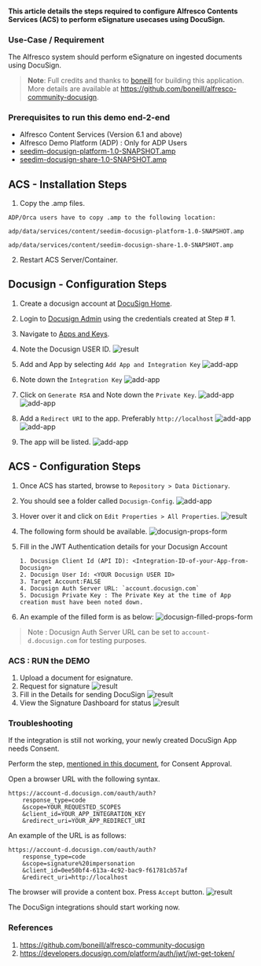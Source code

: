 #### This article details the steps required to configure Alfresco Contents Services (ACS) to perform eSignature usecases using DocuSign.

### Use-Case / Requirement
The Alfresco system should perform eSignature on ingested documents using DocuSign.

> **Note**: Full credits and thanks to [boneill](https://github.com/boneill) for building this application. More details are available at https://github.com/boneill/alfresco-community-docusign.

### Prerequisites to run this demo end-2-end

* Alfresco Content Services (Version 6.1 and above)
* Alfresco Demo Platform (ADP) : Only for ADP Users
* [seedim-docusign-platform-1.0-SNAPSHOT.amp](assets/seedim-docusign-platform-1.0-SNAPSHOT.amp)
* [seedim-docusign-share-1.0-SNAPSHOT.amp](assets/seedim-docusign-share-1.0-SNAPSHOT.amp)
  
## ACS - Installation Steps

1. Copy the .amp files.
```
ADP/Orca users have to copy .amp to the following location:

adp/data/services/content/seedim-docusign-platform-1.0-SNAPSHOT.amp

adp/data/services/content/seedim-docusign-share-1.0-SNAPSHOT.amp

```
2. Restart ACS Server/Container.

## Docusign - Configuration Steps

1. Create a docusign account at [DocuSign Home](https://account.docusign.com/#/username).
2. Login to [Docusign Admin](https://admindemo.docusign.com/admin-dashboard) using the credentials created at Step # 1.
3. Navigate to [Apps and Keys](https://admindemo.docusign.com/apps-and-keys).
4. Note the Docusign USER ID.
![result](assets/1.png)
5. Add and App by selecting `Add App and Integration Key`
![add-app](assets/2.png)
6. Note down the `Integration Key`
![add-app](assets/3.png)

7. Click on `Generate RSA` and Note down the `Private Key`.
![add-app](assets/4.png)
![add-app](assets/5.png)

8. Add a `Redirect URI` to the app. Preferably `http://localhost`
![add-app](assets/6.png)
![add-app](assets/7.png)

9.  The app will be listed.
![add-app](assets/8.png)


## ACS - Configuration Steps

1. Once ACS has started, browse to `Repository > Data Dictionary`.
2. You should see a folder called `Docusign-Config`. 
![add-app](assets/9.png)

3. Hover over it and click on `Edit Properties > All Properties`. 
![result](assets/16.png)

4. The following form should be available.
![docusign-props-form](assets/10.png)

5. Fill in the JWT Authentication details for your Docusign Account


    ```
    1. Docusign Client Id (API ID): <Integration-ID-of-your-App-from-Docusign>
    2. Docusign User Id: <YOUR Docusign USER ID>
    3. Target Account:FALSE
    4. Docusign Auth Server URL: `account.docusign.com`
    5. Docusign Private Key : The Private Key at the time of App creation must have been noted down.
    ```
6. An example of the filled form is as below:
![docusign-filled-props-form](assets/11.png)

> Note : Docusign Auth Server URL can be set to `account-d.docusign.com` for testing purposes.

### ACS : RUN the DEMO
1. Upload a document for esignature.
2. Request for signature
![result](assets/12.png)
3. Fill in the Details for sending DocuSign
![result](assets/13.png)
4. View the Signature Dashboard for status
![result](assets/14.png)

### Troubleshooting

If the integration is still not working, your newly created DocuSign App needs Consent.

Perform the step, [mentioned in this document](https://developers.docusign.com/platform/auth/jwt/jwt-get-token/), for Consent Approval.

Open a browser URL with the following syntax.

```
https://account-d.docusign.com/oauth/auth?
    response_type=code
    &scope=YOUR_REQUESTED_SCOPES
    &client_id=YOUR_APP_INTEGRATION_KEY
    &redirect_uri=YOUR_APP_REDIRECT_URI
```

An example of the URL is as follows:
```
https://account-d.docusign.com/oauth/auth?
    response_type=code
    &scope=signature%20impersonation
    &client_id=0ee50bf4-613a-4c92-bac9-f61781cb57af
    &redirect_uri=http://localhost
```
The browser will provide a content box. Press `Accept` button.
![result](assets/15.png)

The DocuSign integrations should start working now.

### References
1. https://github.com/boneill/alfresco-community-docusign
2. https://developers.docusign.com/platform/auth/jwt/jwt-get-token/